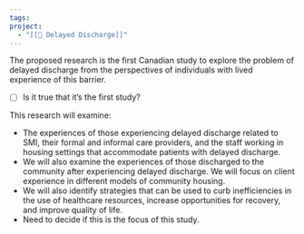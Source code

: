 ```yaml
---
tags: 
project:
  - "[[🍇 Delayed Discharge]]"
---
```



The proposed research is the first Canadian study to explore the problem of delayed discharge from the perspectives of individuals with lived experience of this barrier.

- [ ] Is it true that it’s the first study?

This research will examine:
- The experiences of those experiencing delayed discharge related to SMI, their formal and informal care providers, and the staff working in housing settings that accommodate patients with delayed discharge.
- We will also examine the experiences of those discharged to the community after experiencing delayed discharge. We will focus on client experience in different models of community housing.
- We will also identify strategies that can be used to curb inefficiencies in the use of healthcare resources, increase opportunities for recovery, and improve quality of life.
- Need to decide if this is the focus of this study.